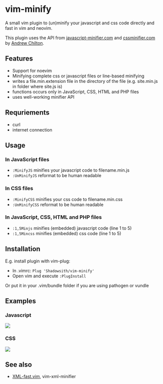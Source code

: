 # vim-minify

A small vim plugin to (un)minify your javascript and css code directly and fast in vim and neovim.

This plugin uses the API from [javascript-minifier.com](https://javascript-minifier.com)
and [cssminifier.com](https://cssminifier.com/) by [Andrew Chilton](https://chilts.org/).

## Features
* Support for noevim
* Minifying complete css or javascript files or line-based minifying
* writes a file.min.extension file in the directory of the file (e.g. site.min.js in
  folder where site.js is)
* functions occurs only in JavaScript, CSS, HTML and PHP files
* uses well-working minifier API

## Requriements
* curl
* internet connection

## Usage
### In JavaScript files
* <code>:MinifyJS</code> minifies your javascript code to filename.min.js
* <code>:UnMinifyJS</code> reformat to be human readable 

### In CSS files
* <code>:MinifyCSS</code> minifies your css code to filename.min.css
* <code>:UnMinifyCSS</code> reformat to be human readable

### In JavaScript, CSS, HTML and PHP files
* <code>:1,5Minjs</code> minifies (embedded) javascript code (line 1 to 5)
* <code>:1,5Mincss</code> minifies (embedded) css code (line 1 to 5)

## Installation
E.g. install plugin with vim-plug:
* In .vimrc: <code>Plug 'Shadowsith/vim-minify'</code>
* Open vim and execute <code>:PlugInstall</code>

Or put it in your .vim/bundle folder if you are using pathogen or vundle

## Examples

### Javascript
<img src="https://shadowsith.de/github/vim-minify/vim_js_minify.gif">

### CSS
<img src="https://shadowsith.de/github/vim-minify/vim_css_minify.gif">


## See also
* [XML-fast.vim](https://github.com/joeky888/XML-fast.vim), vim-xml-minifier
